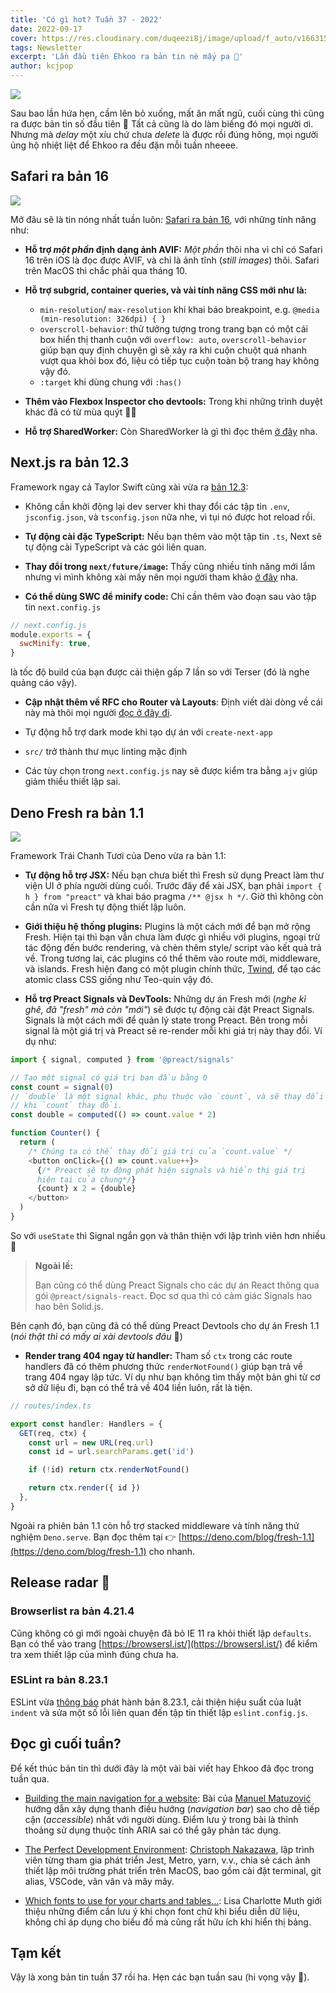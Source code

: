 ```yaml
---
title: 'Có gì hot? Tuần 37 - 2022'
date: 2022-09-17
cover: https://res.cloudinary.com/duqeezi8j/image/upload/f_auto/v1663154417/ehkoo/newsletters/w37-2022.png
tags: Newsletter
excerpt: 'Lần đầu tiên Ehkoo ra bản tin nè mấy pa 🥲'
author: kcjpop
---
```


![](https://res.cloudinary.com/duqeezi8j/image/upload/f_auto/v1663154417/ehkoo/newsletters/w37-2022.png)

Sau bao lần hứa hẹn, cầm lên bỏ xuống, mất ăn mất ngủ, cuối cùng thì cũng ra được bản tin số đầu tiên 🥲 Tất cả cũng là do làm biếng đó mọi người ơi. Nhưng mà _delay_ một xíu chứ chưa _delete_ là được rồi đúng hông, mọi người ủng hộ nhiệt liệt để Ehkoo ra đều đặn mỗi tuần nheeee.

## Safari ra bản 16

![](https://res.cloudinary.com/duqeezi8j/image/upload/f_auto/v1663925042/ehkoo/mga-881f0157-w375-w1500-w750_accroche.jpg)

Mở đâu sẽ là tin nóng nhất tuần luôn: [Safari ra bản 16](https://webkit.org/blog/13152/webkit-features-in-safari-16-0/), với những tính năng như:

- **Hỗ trợ _một phần_ định dạng ảnh AVIF:** _Một phần_ thôi nha vì chỉ có Safari 16 trên iOS là đọc được AVIF, và chỉ là ảnh tĩnh (_still images_) thôi. Safari trên MacOS thì chắc phải qua tháng 10.

- **Hỗ trợ subgrid, container queries, và vài tính năng CSS mới như là:**

  - `min-resolution`/ `max-resolution` khi khai báo breakpoint, e.g. `@media (min-resolution: 326dpi) { }`
  - `overscroll-behavior`: thử tưởng tượng trong trang bạn có một cái box hiển thị thanh cuộn với `overflow: auto`, `overscroll-behavior` giúp bạn quy định chuyện gì sẽ xảy ra khi cuộn chuột quá nhanh vượt qua khỏi box đó, liệu có tiếp tục cuộn toàn bộ trang hay không vậy đó.
  - `:target` khi dùng chung với `:has()`

- **Thêm vào Flexbox Inspector cho devtools:** Trong khi những trình duyệt khác đã có từ mùa quýt 😮‍💨

- **Hỗ trợ SharedWorker:** Còn SharedWorker là gì thì đọc thêm [ở đây](https://developer.mozilla.org/en-US/docs/Web/API/SharedWorker) nha.

## Next.js ra bản 12.3

Framework ngay cả Taylor Swift cũng xài vừa ra [bản 12.3](https://nextjs.org/blog/next-12-3):

- Không cần khởi động lại dev server khi thay đổi các tập tin `.env`, `jsconfig.json`, và `tsconfig.json` nữa nhe, vì tụi nó được hot reload rồi.

- **Tự động cài đặc TypeScript:** Nếu bạn thêm vào một tập tin `.ts`, Next sẽ tự động cài TypeScript và các gói liên quan.

- **Thay đổi trong `next/future/image`:** Thấy cũng nhiều tính năng mới lắm nhưng vì mình không xài mấy nên mọi người tham khảo [ở đây](https://nextjs.org/docs/api-reference/next/future/image) nha.

- **Có thể dùng SWC để minify code:** Chỉ cần thêm vào đoạn sau vào tập tin `next.config.js`

```js
// next.config.js
module.exports = {
  swcMinify: true,
}
```

là tốc độ build của bạn được cải thiện gấp 7 lần so với Terser (đó là nghe quảng cáo vậy).

- **Cập nhật thêm về RFC cho Router và Layouts**: Định viết dài dòng về cái này mà thôi mọi người [đọc ở đây đi](https://vercel.com/blog/next-js-layouts-rfc-in-5-minutes).

- Tự động hỗ trợ dark mode khi tạo dự án với `create-next-app`

- `src/` trở thành thư mục linting mặc định

- Các tùy chọn trong `next.config.js` nay sẽ được kiểm tra bằng `ajv` giúp giảm thiểu thiết lập sai.

## Deno Fresh ra bản 1.1

![](https://res.cloudinary.com/duqeezi8j/image/upload/f_auto/v1663925118/ehkoo/lemon-squash.svg)

Framework Trái Chanh Tươi của Deno vừa ra bản 1.1:

- **Tự động hỗ trợ JSX:** Nếu bạn chưa biết thì Fresh sử dụng Preact làm thư viện UI ở phía người dùng cuối. Trước đây để xài JSX, bạn phải `import { h } from "preact"` và khai báo pragma `/** @jsx h */`. Giờ thì không còn cần nữa vì Fresh tự động thiết lập luôn.

- **Giới thiệu hệ thống plugins:** Plugins là một cách mới để bạn mở rộng Fresh. Hiện tại thì bạn vẫn chưa làm được gì nhiều với plugins, ngoại trừ tác động đến bước rendering, và chèn thêm style/ script vào kết quả trả về. Trong tương lai, các plugins có thể thêm vào route mới, middleware, và islands. Fresh hiện đang có một plugin chính thức, [Twind](https://twind.dev/), để tạo các atomic class CSS giống như Teo-quin vậy đó.

- **Hỗ trợ Preact Signals và DevTools:** Những dự án Fresh mới (_nghe kì ghê, đã "fresh" mà còn "mới"_) sẽ được tự động cài đặt Preact Signals. Signals là một cách mới để quản lý state trong Preact. Bên trong mỗi signal là một giá trị và Preact sẽ re-render mỗi khi giá trị này thay đổi. Ví dụ như:

```js
import { signal, computed } from '@preact/signals'

// Tạo một signal có giá trị ban đầu bằng 0
const count = signal(0)
// `double` là một signal khác, phụ thuộc vào `count`, và sẽ thay đổi
// khi `count` thay đổi.
const double = computed(() => count.value * 2)

function Counter() {
  return (
    /* Chúng ta có thể thay đổi giá trị của `count.value` */
    <button onClick={() => count.value++}>
      {/* Preact sẽ tự động phát hiện signals và hiển thị giá trị
      hiện tại của chung*/}
      {count} x 2 = {double}
    </button>
  )
}
```

So với `useState` thì Signal ngắn gọn và thân thiện với lập trình viên hơn nhiều 🤔

> **Ngoài lề:**
>
> Bạn cũng có thể dùng Preact Signals cho các dự án React thông qua gói `@preact/signals-react`. Đọc sơ qua thì có cảm giác Signals hao hao bên Solid.js.

Bên cạnh đó, bạn cũng đã có thể dùng Preact Devtools cho dự án Fresh 1.1 (_nói thật thì có mấy ai xài devtools đâu_ 🥲)

- **Render trang 404 ngay từ handler:** Tham số `ctx` trong các route handlers đã có thêm phương thức `renderNotFound()` giúp bạn trả về trang 404 ngay lập tức. Ví dụ như bạn không tìm thấy một bản ghi từ cơ sở dữ liệu đi, bạn có thể trả về 404 liền luôn, rất là tiện.

```ts
// routes/index.ts

export const handler: Handlers = {
  GET(req, ctx) {
    const url = new URL(req.url)
    const id = url.searchParams.get('id')

    if (!id) return ctx.renderNotFound()

    return ctx.render({ id })
  },
}
```

Ngoài ra phiên bản 1.1 còn hỗ trợ stacked middleware và tính năng thử nghiệm `Deno.serve`. Bạn đọc thêm tại 👉 [https://deno.com/blog/fresh-1.1](https://deno.com/blog/fresh-1.1) cho nhanh.

## Release radar 📡

### Browserlist ra bản 4.21.4

Cũng không có gì mới ngoài chuyện đã bỏ IE 11 ra khỏi thiết lập `defaults`. Bạn có thể vào trang [https://browsersl.ist/](https://browsersl.ist/) để kiểm tra xem thiết lập của mình đúng chưa ha.

### ESLint ra bản 8.23.1

ESLint vừa [thông báo](https://eslint.org/blog/2022/09/eslint-v8.23.1-released/) phát hành bản 8.23.1, cải thiện hiệu suất của luật `indent` và sửa một số lỗi liên quan đến tập tin thiết lập `eslint.config.js`.

## Đọc gì cuối tuần?

Để kết thúc bản tin thì dưới đây là một vài bài viết hay Ehkoo đã đọc trong tuần qua.

- [Building the main navigation for a website](https://web.dev/website-navigation/): Bài của [Manuel Matuzović](https://twitter.com/mmatuzo) hướng dẫn xây dựng thanh điều hướng (_navigation bar_) sao cho dễ tiếp cận (_accessible_) nhất với người dùng. Điểm lưu ý trong bài là thỉnh thoảng sử dụng thuộc tính ARIA sai có thể gây phản tác dụng.

- [The Perfect Development Environment](https://cpojer.net/posts/the-perfect-development-environment): [Christoph Nakazawa](https://twitter.com/cpojer), lập trình viên từng tham gia phát triển Jest, Metro, yarn, v.v., chia sẻ cách ảnh thiết lập môi trường phát triển trên MacOS, bao gồm cài đặt terminal, git alias, VSCode, vân vân và mây mây.

- [Which fonts to use for your charts and tables…](https://blog.datawrapper.de/fonts-for-data-visualization/): Lisa Charlotte Muth giới thiệu những điểm cần lưu ý khi chọn font chữ khi biểu diễn dữ liệu, không chỉ áp dụng cho biểu đồ mà cũng rất hữu ích khi hiển thị bảng.

## Tạm kết

Vậy là xong bản tin tuần 37 rồi ha. Hẹn các bạn tuần sau (hi vọng vậy 🤞).
